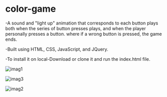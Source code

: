 # color-game
-A sound and "light up" animation that corresponds to each button plays both when the series of button presses plays, and when the player personally presses a button.
 where if a wrong button is pressed, the game ends.
 
-Built using HTML, CSS, JavaScript, and JQuery.

-To install it on local-Download or clone it and run the index.html file.

![imag1](https://user-images.githubusercontent.com/61897251/99214594-962e8000-27f6-11eb-8c42-11588f23eadd.PNG)

![imag3](https://user-images.githubusercontent.com/61897251/99214587-929af900-27f6-11eb-9964-ee1548cede08.PNG)

![imag2](https://user-images.githubusercontent.com/61897251/99214581-8a42be00-27f6-11eb-8e74-67f64d23f7f5.PNG)


